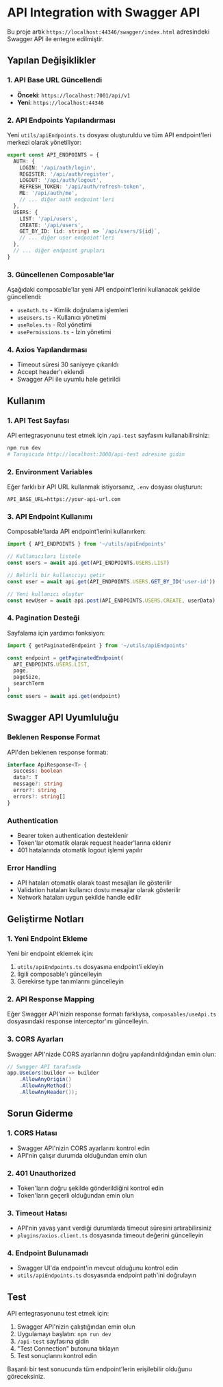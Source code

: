 # API Integration with Swagger API

Bu proje artık `https://localhost:44346/swagger/index.html` adresindeki Swagger API ile entegre edilmiştir.

## Yapılan Değişiklikler

### 1. API Base URL Güncellendi
- **Önceki**: `https://localhost:7001/api/v1`
- **Yeni**: `https://localhost:44346`

### 2. API Endpoints Yapılandırması
Yeni `utils/apiEndpoints.ts` dosyası oluşturuldu ve tüm API endpoint'leri merkezi olarak yönetiliyor:

```typescript
export const API_ENDPOINTS = {
  AUTH: {
    LOGIN: '/api/auth/login',
    REGISTER: '/api/auth/register',
    LOGOUT: '/api/auth/logout',
    REFRESH_TOKEN: '/api/auth/refresh-token',
    ME: '/api/auth/me',
    // ... diğer auth endpoint'leri
  },
  USERS: {
    LIST: '/api/users',
    CREATE: '/api/users',
    GET_BY_ID: (id: string) => `/api/users/${id}`,
    // ... diğer user endpoint'leri
  },
  // ... diğer endpoint grupları
}
```

### 3. Güncellenen Composable'lar
Aşağıdaki composable'lar yeni API endpoint'lerini kullanacak şekilde güncellendi:

- `useAuth.ts` - Kimlik doğrulama işlemleri
- `useUsers.ts` - Kullanıcı yönetimi
- `useRoles.ts` - Rol yönetimi
- `usePermissions.ts` - İzin yönetimi

### 4. Axios Yapılandırması
- Timeout süresi 30 saniyeye çıkarıldı
- Accept header'ı eklendi
- Swagger API ile uyumlu hale getirildi

## Kullanım

### 1. API Test Sayfası
API entegrasyonunu test etmek için `/api-test` sayfasını kullanabilirsiniz:

```bash
npm run dev
# Tarayıcıda http://localhost:3000/api-test adresine gidin
```

### 2. Environment Variables
Eğer farklı bir API URL kullanmak istiyorsanız, `.env` dosyası oluşturun:

```env
API_BASE_URL=https://your-api-url.com
```

### 3. API Endpoint Kullanımı
Composable'larda API endpoint'lerini kullanırken:

```typescript
import { API_ENDPOINTS } from '~/utils/apiEndpoints'

// Kullanıcıları listele
const users = await api.get(API_ENDPOINTS.USERS.LIST)

// Belirli bir kullanıcıyı getir
const user = await api.get(API_ENDPOINTS.USERS.GET_BY_ID('user-id'))

// Yeni kullanıcı oluştur
const newUser = await api.post(API_ENDPOINTS.USERS.CREATE, userData)
```

### 4. Pagination Desteği
Sayfalama için yardımcı fonksiyon:

```typescript
import { getPaginatedEndpoint } from '~/utils/apiEndpoints'

const endpoint = getPaginatedEndpoint(
  API_ENDPOINTS.USERS.LIST, 
  page, 
  pageSize, 
  searchTerm
)
const users = await api.get(endpoint)
```

## Swagger API Uyumluluğu

### Beklenen Response Format
API'den beklenen response formatı:

```typescript
interface ApiResponse<T> {
  success: boolean
  data?: T
  message?: string
  error?: string
  errors?: string[]
}
```

### Authentication
- Bearer token authentication desteklenir
- Token'lar otomatik olarak request header'larına eklenir
- 401 hatalarında otomatik logout işlemi yapılır

### Error Handling
- API hataları otomatik olarak toast mesajları ile gösterilir
- Validation hataları kullanıcı dostu mesajlar olarak gösterilir
- Network hataları uygun şekilde handle edilir

## Geliştirme Notları

### 1. Yeni Endpoint Ekleme
Yeni bir endpoint eklemek için:

1. `utils/apiEndpoints.ts` dosyasına endpoint'i ekleyin
2. İlgili composable'ı güncelleyin
3. Gerekirse type tanımlarını güncelleyin

### 2. API Response Mapping
Eğer Swagger API'nizin response formatı farklıysa, `composables/useApi.ts` dosyasındaki response interceptor'ını güncelleyin.

### 3. CORS Ayarları
Swagger API'nizde CORS ayarlarının doğru yapılandırıldığından emin olun:

```csharp
// Swagger API tarafında
app.UseCors(builder => builder
    .AllowAnyOrigin()
    .AllowAnyMethod()
    .AllowAnyHeader());
```

## Sorun Giderme

### 1. CORS Hatası
- Swagger API'nizin CORS ayarlarını kontrol edin
- API'nin çalışır durumda olduğundan emin olun

### 2. 401 Unauthorized
- Token'ların doğru şekilde gönderildiğini kontrol edin
- Token'ların geçerli olduğundan emin olun

### 3. Timeout Hatası
- API'nin yavaş yanıt verdiği durumlarda timeout süresini artırabilirsiniz
- `plugins/axios.client.ts` dosyasında timeout değerini güncelleyin

### 4. Endpoint Bulunamadı
- Swagger UI'da endpoint'in mevcut olduğunu kontrol edin
- `utils/apiEndpoints.ts` dosyasında endpoint path'ini doğrulayın

## Test

API entegrasyonunu test etmek için:

1. Swagger API'nizin çalıştığından emin olun
2. Uygulamayı başlatın: `npm run dev`
3. `/api-test` sayfasına gidin
4. "Test Connection" butonuna tıklayın
5. Test sonuçlarını kontrol edin

Başarılı bir test sonucunda tüm endpoint'lerin erişilebilir olduğunu göreceksiniz. 